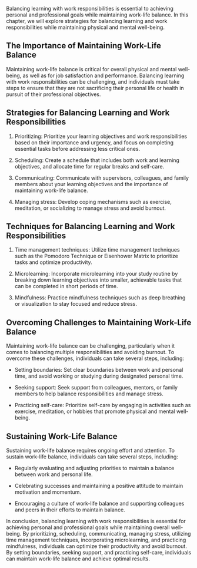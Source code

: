 
Balancing learning with work responsibilities is essential to achieving personal and professional goals while maintaining work-life balance. In this chapter, we will explore strategies for balancing learning and work responsibilities while maintaining physical and mental well-being.

The Importance of Maintaining Work-Life Balance
-----------------------------------------------

Maintaining work-life balance is critical for overall physical and mental well-being, as well as for job satisfaction and performance. Balancing learning with work responsibilities can be challenging, and individuals must take steps to ensure that they are not sacrificing their personal life or health in pursuit of their professional objectives.

Strategies for Balancing Learning and Work Responsibilities
-----------------------------------------------------------

1. Prioritizing: Prioritize your learning objectives and work responsibilities based on their importance and urgency, and focus on completing essential tasks before addressing less critical ones.

2. Scheduling: Create a schedule that includes both work and learning objectives, and allocate time for regular breaks and self-care.

3. Communicating: Communicate with supervisors, colleagues, and family members about your learning objectives and the importance of maintaining work-life balance.

4. Managing stress: Develop coping mechanisms such as exercise, meditation, or socializing to manage stress and avoid burnout.

Techniques for Balancing Learning and Work Responsibilities
-----------------------------------------------------------

1. Time management techniques: Utilize time management techniques such as the Pomodoro Technique or Eisenhower Matrix to prioritize tasks and optimize productivity.

2. Microlearning: Incorporate microlearning into your study routine by breaking down learning objectives into smaller, achievable tasks that can be completed in short periods of time.

3. Mindfulness: Practice mindfulness techniques such as deep breathing or visualization to stay focused and reduce stress.

Overcoming Challenges to Maintaining Work-Life Balance
------------------------------------------------------

Maintaining work-life balance can be challenging, particularly when it comes to balancing multiple responsibilities and avoiding burnout. To overcome these challenges, individuals can take several steps, including:

* Setting boundaries: Set clear boundaries between work and personal time, and avoid working or studying during designated personal time.

* Seeking support: Seek support from colleagues, mentors, or family members to help balance responsibilities and manage stress.

* Practicing self-care: Prioritize self-care by engaging in activities such as exercise, meditation, or hobbies that promote physical and mental well-being.

Sustaining Work-Life Balance
----------------------------

Sustaining work-life balance requires ongoing effort and attention. To sustain work-life balance, individuals can take several steps, including:

* Regularly evaluating and adjusting priorities to maintain a balance between work and personal life.

* Celebrating successes and maintaining a positive attitude to maintain motivation and momentum.

* Encouraging a culture of work-life balance and supporting colleagues and peers in their efforts to maintain balance.

In conclusion, balancing learning with work responsibilities is essential for achieving personal and professional goals while maintaining overall well-being. By prioritizing, scheduling, communicating, managing stress, utilizing time management techniques, incorporating microlearning, and practicing mindfulness, individuals can optimize their productivity and avoid burnout. By setting boundaries, seeking support, and practicing self-care, individuals can maintain work-life balance and achieve optimal results.
